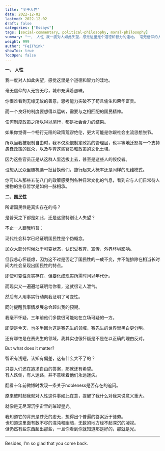 ```yaml
---
title: "关于人性"
date: 2022-12-02
lastmod: 2022-12-02
draft: false
categories: ["Essays"]
tags: [social-commentary, political-philosophy, moral-philosophy]
summary: "一、 人性 我一度对人如此失望，感觉这里是个道德和智力的洼地。 毫无信仰的人无穷无尽，城市充满着愚昧。 你很难看到无缘无故的善意，思考能力突破不了苟且偷生和荣华富贵。..."
weight: 999
author: "FeiThink"
showToc: true
TocOpen: false
---
```




**一、 人性**

我一度对人如此失望，感觉这里是个道德和智力的洼地。

毫无信仰的人无穷无尽，城市充满着愚昧。

你很难看到无缘无故的善意，思考能力突破不了苟且偷生和荣华富贵。

而一个良好的制度要想得以运转，需要与之相匹配的国民精神。

任何制度政策之所以得以施行，都是社会合力的结果。

如果你觉得一个畅行无阻的政策荒谬绝伦，更大可能是你跟社会主流思想脱节。

所以当我被限制自由时，我不仅怨恨制定政策的管理层，也平等地迁怒每一个支持愚蠢政策的民众，以及孕育这些官员和政策的文化土壤。

因为这些官员正是从这群人里选拔上去，甚至是这些人的佼佼者。

设想从民众里随机选一批替换他们，施行起来大概率还是同样的思维模式。

你可以从那些五花八门的政策感受到各种日常文化的气息，看到它与人们日常待人接物的生存哲学是如何一脉相承。

**二、国民性**

所谓国民性是真实存在的吗？

是普天之下都是如此，还是这里特别让人失望？

不止一人跟我科普：

现代社会科学已经证明国民性是个伪概念。

民众大部分时候处于可变状态，认识受教育、宣传、外界环境影响。

但我总心怀疑虑，因为这不过是否定了国民性的一成不变，并不能排除在相当长时间内社会呈现出国民性的特点。

即使可变性真实存在，但要化成现实所需时间以年代计。

而现实又一遍遍地证明给你看，这就很让人泄气。

然后有人用事实行动向我证明了可变性。

同时提醒我事情发展总会超出我的预期。

我毫不怀疑，三年前他们多数很可能站在立场可疑的一方。

即便是今天，也多半因为这是赛先生的领域，赛先生的世界里黑白更分明。

还有哪怕是在赛先生的领域，我其实也很怀疑是不是在以正确的理由反对。

But what does it matter?

智识有浅短，认知有偏差，这有什么大不了的？

只要人们还在追求自由的答案，那就还有希望。  
有人跌倒，有人迷路，并不意味着他们永远迷失。

翻看十年前微博时发现一条关于nobleness是否存在的追问。

原来彼时起我就对人性这件事如此在意，提醒了我什么对我来说意义重大。

就像是无尽深沉宇宙里的璀璨星光。

我知道它的背景是苍茫的虚无，想得出个普遍的答案近于徒劳。  
也知道这里面有数不尽的混沌和幽暗，无数的地方经不起深沉的凝视。  
但仍然有些东西超出那些，一旦你看到你就知道那是好的，那就是光。

---

Besides, I’m so glad that you come back.
